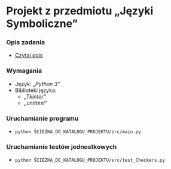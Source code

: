 # Projekt z przedmiotu <b>„Języki Symboliczne”</b>

### Opis zadania
 * [Czytaj opis](./opis_Warcaby.md)

### Wymagania
 * Język: <i>„Python 3”</i>
 * Biblioteki języka:
   * <i>„Tkinter”</i>
   * <i>„unittest”</i>

### Uruchamianie programu
 * `python ŚCIEŻKA_DO_KATALOGU_PROJEKTU/src/main.py`

### Uruchamianie testów jednostkowych
 * `python ŚCIEŻKA_DO_KATALOGU_PROJEKTU/src/test_Checkers.py`
